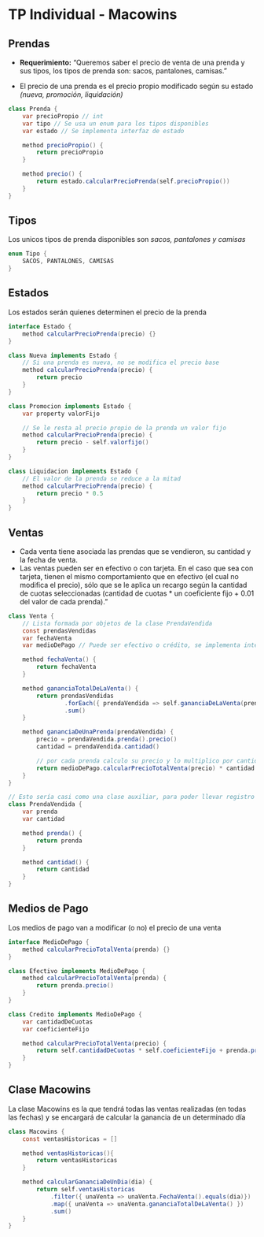# TP Individual - Macowins

## Prendas
- **Requerimiento:** “Queremos saber el precio de venta de una prenda y sus tipos, los tipos de prenda son: sacos, pantalones, camisas.”

- El precio de una prenda es el precio propio modificado según su estado *(nueva, promoción, liquidación)*

```java
class Prenda {
    var precioPropio // int
    var tipo // Se usa un enum para los tipos disponibles
    var estado // Se implementa interfaz de estado

    method precioPropio() {
        return precioPropio
    }

    method precio() {
        return estado.calcularPrecioPrenda(self.precioPropio())
    }
}
```


## Tipos
Los unicos tipos de prenda disponibles son *sacos, pantalones y camisas*
```java
enum Tipo {
    SACOS, PANTALONES, CAMISAS
}
```


## Estados
Los estados serán quienes determinen el precio de la prenda 
```java
interface Estado {
    method calcularPrecioPrenda(precio) {}
}

class Nueva implements Estado {
    // Si una prenda es nueva, no se modifica el precio base
    method calcularPrecioPrenda(precio) {
        return precio
    }
}

class Promocion implements Estado {
    var property valorFijo

    // Se le resta al precio propio de la prenda un valor fijo
    method calcularPrecioPrenda(precio) {
        return precio - self.valorfijo()
    }
}

class Liquidacion implements Estado {
    // El valor de la prenda se reduce a la mitad
    method calcularPrecioPrenda(precio) {
        return precio * 0.5
    } 
}
```

## Ventas
- Cada venta tiene asociada las prendas que se vendieron, su cantidad y la fecha de venta. 
- Las ventas pueden ser en efectivo o con tarjeta. En el caso que sea con tarjeta, tienen el mismo comportamiento que en efectivo (el cual no modifica el precio), sólo que se le aplica un recargo según la cantidad de cuotas seleccionadas (cantidad de cuotas * un coeficiente fijo + 0.01 del valor de cada prenda).”

```java
class Venta {
    // Lista formada por objetos de la clase PrendaVendida
    const prendasVendidas
    var fechaVenta
    var medioDePago // Puede ser efectivo o crédito, se implementa interface

    method fechaVenta() {
        return fechaVenta
    }

    method gananciaTotalDeLaVenta() {
        return prendasVendidas
                .forEach({ prendaVendida => self.gananciaDeLaVenta(prendaVendida) })
                .sum()
    }

    method gananciaDeUnaPrenda(prendaVendida) {
        precio = prendaVendida.prenda().precio()
        cantidad = prendaVendida.cantidad()

        // por cada prenda calculo su precio y lo multiplico por cantidad de prendas que se vendieron
        return medioDePago.calcularPrecioTotalVenta(precio) * cantidad
    }
}

// Esto sería casi como una clase auxiliar, para poder llevar registro de las prendas que se venden
class PrendaVendida {
    var prenda
    var cantidad

    method prenda() {
        return prenda
    }

    method cantidad() {
        return cantidad
    }
}
```

## Medios de Pago
Los medios de pago van a modificar (o no) el precio de una venta

```java
interface MedioDePago {
    method calcularPrecioTotalVenta(prenda) {}
}

class Efectivo implements MedioDePago {
    method calcularPrecioTotalVenta(prenda) {
        return prenda.precio() 
    }
}

class Credito implements MedioDePago {
    var cantidadDeCuotas
    var coeficienteFijo

    method calcularPrecioTotalVenta(precio) {
        return self.cantidadDeCuotas * self.coeficienteFijo + prenda.precio() * 0.01
    }
}
```

## Clase Macowins
La clase Macowins es la que tendrá todas las ventas realizadas (en todas las fechas) y se encargará de calcular la ganancia de un determinado día

```java
class Macowins {
    const ventasHistoricas = []

    method ventasHistoricas(){
        return ventasHistoricas
    }

    method calcularGananciaDeUnDia(dia) {
        return self.ventasHistoricas
            .filter({ unaVenta => unaVenta.FechaVenta().equals(dia)})
            .map({ unaVenta => unaVenta.gananciaTotalDeLaVenta() })
            .sum()
    }
}
```